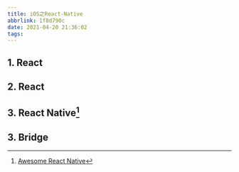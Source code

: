 ```yaml
---
title: iOS之React-Native
abbrlink: 1f8d790c
date: 2021-04-20 21:36:02
tags:
---
```


## 1. React

## 2. React

## 3. React Native[^ARN]

## 3. Bridge

[^ARN]: [Awesome React Native](https://www.awesome-react-native.com/#Components-UI)
